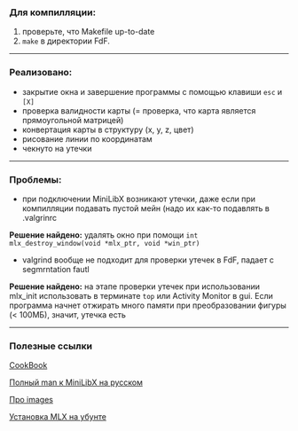  ### Для компилляции: 
 1. проверьте, что Makefile up-to-date
 2. `make` в директории FdF.
 
 ---
 
 ### Реализовано:
 - закрытие окна и завершение программы с помощью клавиши `esc` и `[X]`
 - проверка валидности карты (= проверка, что карта является прямоугольной матрицей)
 - конвертация карты в структуру (x, y, z, цвет)
 - рисование линии по координатам
 - чекнуто на утечки
 
 ---
 
 ### Проблемы:
  - при подключении MiniLibX возникают утечки, даже если при компилляции подавать пустой мейн (надо их как-то подавлять в .valgrinrc
  
  **Решение найдено:** удалять окно при помощи `int mlx_destroy_window(void *mlx_ptr, void *win_ptr)`
  
  - valgrind вообще не подходит для проверки утечек в FdF, падает с segmrntation fautl
  
  **Решение найдено:** на этапе проверки утечек при использовании mlx_init использовать в терминате `top` или Activity Monitor в gui. Если программа начнет отжирать много памяти при преобразовании фигуры (< 100МБ), значит, утечка есть
  
  ___
  
  ### Полезные ссылки
  [CookBook](https://forum.intra.42.fr/topics/19254/messages)
  
  [Полный man к MiniLibX на русском](https://forum.intra.42.fr/topics/20307/messages/last)
  
  [Про images](https://github.com/keuhdall/images_example/blob/master/README.md)
  
  [Установка MLX на убунте](https://forum.intra.42.fr/topics/15866/messages/last)
